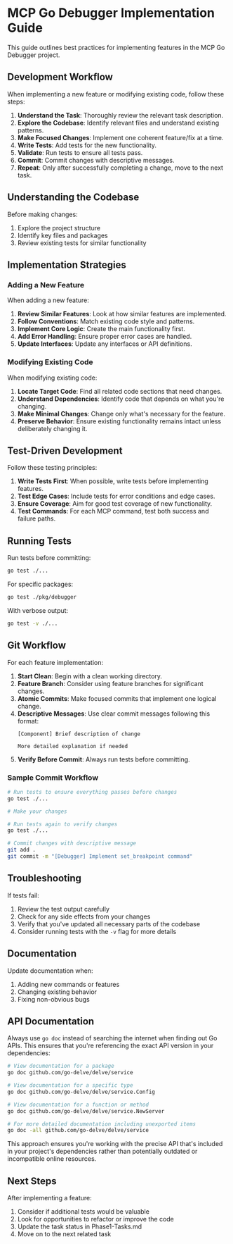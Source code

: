 # MCP Go Debugger Implementation Guide

This guide outlines best practices for implementing features in the MCP Go Debugger project.

## Development Workflow

When implementing a new feature or modifying existing code, follow these steps:

1. **Understand the Task**: Thoroughly review the relevant task description.
2. **Explore the Codebase**: Identify relevant files and understand existing patterns.
3. **Make Focused Changes**: Implement one coherent feature/fix at a time.
4. **Write Tests**: Add tests for the new functionality.
5. **Validate**: Run tests to ensure all tests pass.
6. **Commit**: Commit changes with descriptive messages.
7. **Repeat**: Only after successfully completing a change, move to the next task.

## Understanding the Codebase

Before making changes:

1. Explore the project structure
2. Identify key files and packages
3. Review existing tests for similar functionality

## Implementation Strategies

### Adding a New Feature

When adding a new feature:

1. **Review Similar Features**: Look at how similar features are implemented.
2. **Follow Conventions**: Match existing code style and patterns.
3. **Implement Core Logic**: Create the main functionality first.
4. **Add Error Handling**: Ensure proper error cases are handled.
5. **Update Interfaces**: Update any interfaces or API definitions.

### Modifying Existing Code

When modifying existing code:

1. **Locate Target Code**: Find all related code sections that need changes.
2. **Understand Dependencies**: Identify code that depends on what you're changing.
3. **Make Minimal Changes**: Change only what's necessary for the feature.
4. **Preserve Behavior**: Ensure existing functionality remains intact unless deliberately changing it.

## Test-Driven Development

Follow these testing principles:

1. **Write Tests First**: When possible, write tests before implementing features.
2. **Test Edge Cases**: Include tests for error conditions and edge cases.
3. **Ensure Coverage**: Aim for good test coverage of new functionality.
4. **Test Commands**: For each MCP command, test both success and failure paths.

## Running Tests

Run tests before committing:

```sh
go test ./...
```

For specific packages:

```sh
go test ./pkg/debugger
```

With verbose output:

```sh
go test -v ./...
```

## Git Workflow

For each feature implementation:

1. **Start Clean**: Begin with a clean working directory.
2. **Feature Branch**: Consider using feature branches for significant changes.
3. **Atomic Commits**: Make focused commits that implement one logical change.
4. **Descriptive Messages**: Use clear commit messages following this format:
   ```
   [Component] Brief description of change
   
   More detailed explanation if needed
   ```
5. **Verify Before Commit**: Always run tests before committing.

### Sample Commit Workflow

```sh
# Run tests to ensure everything passes before changes
go test ./...

# Make your changes

# Run tests again to verify changes
go test ./...

# Commit changes with descriptive message
git add .
git commit -m "[Debugger] Implement set_breakpoint command"
```

## Troubleshooting

If tests fail:

1. Review the test output carefully
2. Check for any side effects from your changes
3. Verify that you've updated all necessary parts of the codebase
4. Consider running tests with the `-v` flag for more details

## Documentation

Update documentation when:

1. Adding new commands or features
2. Changing existing behavior
3. Fixing non-obvious bugs

## API Documentation

Always use `go doc` instead of searching the internet when finding out Go APIs. This ensures that you're referencing the exact API version in your dependencies:

```sh
# View documentation for a package
go doc github.com/go-delve/delve/service

# View documentation for a specific type
go doc github.com/go-delve/delve/service.Config

# View documentation for a function or method
go doc github.com/go-delve/delve/service.NewServer

# For more detailed documentation including unexported items
go doc -all github.com/go-delve/delve/service
```

This approach ensures you're working with the precise API that's included in your project's dependencies rather than potentially outdated or incompatible online resources.

## Next Steps

After implementing a feature:

1. Consider if additional tests would be valuable
2. Look for opportunities to refactor or improve the code
3. Update the task status in Phase1-Tasks.md
4. Move on to the next related task 